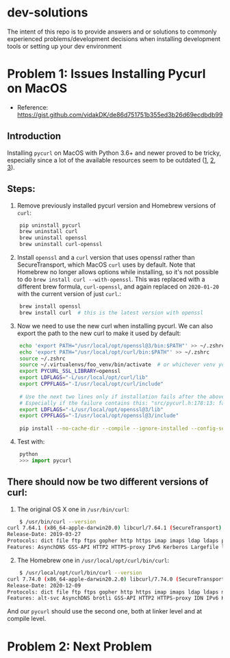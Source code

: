 # dev-solutions
The intent of this repo is to provide answers and or solutions to commonly experienced problems/development decisions when installing development tools or setting up your dev environment


# Problem 1: Issues Installing Pycurl on MacOS

- Reference: https://gist.github.com/vidakDK/de86d751751b355ed3b26d69ecdbdb99

## Introduction
Installing `pycurl` on MacOS with Python 3.6+ and newer proved to be tricky, especially since a lot of the available resources seem to be outdated ([1], [2], [3]).


## Steps:
1. Remove previously installed pycurl version and Homebrew versions of `curl`:
```bash
    pip uninstall pycurl
    brew uninstall curl
    brew uninstall openssl
    brew uninstall curl-openssl
```
2. Install `openssl` and a `curl` version that uses openssl rather than SecureTransport, which MacOS `curl` uses by default. Note that Homebrew no longer allows options while installing, so it's not possible to do `brew install curl --with-openssl`. This was replaced with a different brew formula, `curl-openssl`, and again replaced on `2020-01-20` with the current version of just `curl`.:
```sh
    brew install openssl
    brew install curl  # this is the latest version with openssl
```
3. Now we need to use the new curl when installing pycurl. We can also export the path to the new curl to make it used by default:
```bash
    echo 'export PATH="/usr/local/opt/openssl@3/bin:$PATH"' >> ~/.zshrc  # or ~/.bash_profile
    echo 'export PATH="/usr/local/opt/curl/bin:$PATH"' >> ~/.zshrc
    source ~/.zshrc
    source ~/.virtualenvs/foo_venv/bin/activate  # or whichever venv you're using
    export PYCURL_SSL_LIBRARY=openssl
    export LDFLAGS="-L/usr/local/opt/curl/lib"
    export CPPFLAGS="-I/usr/local/opt/curl/include"
    
    # Use the next two lines only if installation fails after the above steps,
    # Especially if the failure contains this: "src/pycurl.h:178:13: fatal error: 'openssl/ssl.h' file not found"
    export LDFLAGS="-L/usr/local/opt/openssl@3/lib"
    export CPPFLAGS="-I/usr/local/opt/openssl@3/include"
    
    pip install --no-cache-dir --compile --ignore-installed --config-setting=“--build-option=---with-openssl” pycurl
```
4. Test with:
```python
    python
    >>> import pycurl
```

## There should now be two different versions of curl:
1. The original OS X one in `/usr/bin/curl`:
```bash
    $ /usr/bin/curl --version
curl 7.64.1 (x86_64-apple-darwin20.0) libcurl/7.64.1 (SecureTransport) LibreSSL/2.8.3 zlib/1.2.11 nghttp2/1.41.0
Release-Date: 2019-03-27
Protocols: dict file ftp ftps gopher http https imap imaps ldap ldaps pop3 pop3s rtsp smb smbs smtp smtps telnet tftp
Features: AsynchDNS GSS-API HTTP2 HTTPS-proxy IPv6 Kerberos Largefile libz MultiSSL NTLM NTLM_WB SPNEGO SSL UnixSockets
```

2. The Homebrew one in `/usr/local/opt/curl/bin/curl`:
```bash
    $ /usr/local/opt/curl/bin/curl --version
curl 7.74.0 (x86_64-apple-darwin20.2.0) libcurl/7.74.0 (SecureTransport) OpenSSL/1.1.1i zlib/1.2.11 brotli/1.0.9 zstd/1.4.8 libidn2/2.3.0 libssh2/1.9.0 nghttp2/1.42.0 librtmp/2.3
Release-Date: 2020-12-09
Protocols: dict file ftp ftps gopher http https imap imaps ldap ldaps mqtt pop3 pop3s rtmp rtsp scp sftp smb smbs smtp smtps telnet tftp
Features: alt-svc AsynchDNS brotli GSS-API HTTP2 HTTPS-proxy IDN IPv6 Kerberos Largefile libz Metalink MultiSSL NTLM NTLM_WB SPNEGO SSL TLS-SRP UnixSockets zstd
``` 

And our `pycurl` should use the second one, both at linker level and at compile level.

[1]: https://cscheng.info/2018/01/26/installing-pycurl-on-macos-high-sierra.html
[2]: https://github.com/transloadit/python-sdk/issues/4
[3]: https://www.itnota.com/curl-http2-macos/



# Problem 2: Next Problem
